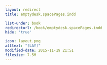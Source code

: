 ```yaml
---
layout: redirect
title: emptydesk.spacePages.indd

list-under: book
redirecturl: /book/emptydesk.spacePages.indd
hide: 'true'

icon: layout.png
alttext: "[LAY]"
modified-date: 2015-11-19 21:51
filesize: 7.5M
---
```

